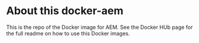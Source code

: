 # About this docker-aem
This is the repo of the Docker image for AEM. See the Docker HUb page for the full readme on  how to use this Docker images.

